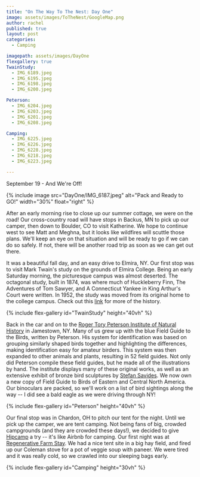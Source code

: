 ```yaml
---
title: "On The Way To The Nest: Day One"
image: assets/images/ToTheNest/GoogleMap.png
author: rachel
published: true
layout: post
categories:
  - Camping

imagepath: assets/images/DayOne
flexgallery: true
TwainStudy:
  - IMG_6189.jpeg
  - IMG_6195.jpeg
  - IMG_6198.jpeg
  - IMG_6200.jpeg

Peterson:
  - IMG_6204.jpeg
  - IMG_6203.jpeg
  - IMG_6201.jpeg
  - IMG_6208.jpeg

Camping:
  - IMG_6225.jpeg
  - IMG_6226.jpeg
  - IMG_6228.jpeg
  - IMG_6218.jpeg
  - IMG_6223.jpeg

---
```

September 19 - And We're Off!

{% include image 
  src="DayOne/IMG_6187.jpeg" 
  alt="Pack and Ready to GO!" 
  width="30%" float="right"
%}

After an early morning rise to close up our summer cottage, we were on
the road! Our cross-country road will have stops in Backus, MN to pick
up our camper, then down to Boulder, CO to visit Katherine. We hope to
continue west to see Matt and Meghna, but it looks like wildfires will
scuttle those plans. We'll keep an eye on that situation and will be
ready to go if we can do so safely. If not, there will be another road
trip as soon as we can get out there.

It was a beautiful fall day, and an easy drive to Elmira, NY. Our first
stop was to visit Mark Twain's study on the grounds of Elmira College.
Being an early Saturday morning, the picturesque campus was almost
deserted. The octagonal study, built in 1874, was where much of
Huckleberry Finn, The Adventures of Tom Sawyer, and A Connecticut Yankee
in King Arthur's Court were written. In 1952, the study was moved from
its original home to the college campus. Check out this
[link](https://marktwainstudies.com/about/mark-twains-study/) for more
of the history.

{% include flex-gallery id="TwainStudy" height="40vh" %}

Back in the car and on to the [Roger Tory Peterson Institute of Natural
History](https://rtpi.org/) in Jamestown, NY. Many of us grew up with
the blue Field Guide to the Birds, written by Peterson. His system for
identification was based on grouping similarly shaped birds together and
highlighting the differences, making identification easy for amateur
birders. This system was then expanded to other animals and plants,
resulting in 52 field guides. Not only did Peterson compile these field
guides, but he made all of the illustrations by hand. The institute
displays many of these original works, as well as an extensive exhibit
of bronze bird sculptures by [Stefan
Savides](https://rtpi.org/what-we-do/art/future-exhibits/). We now own a
new copy of Field Guide to Birds of Eastern and Central North America.
Our binoculars are packed, so we'll work on a list of bird sightings
along the way -- I did see a bald eagle as we were driving through NY!

{% include flex-gallery id="Peterson" height="40vh" %}

Our final stop was in Chardon, OH to pitch our tent for the night. Until
we pick up the camper, we are tent camping. Not being fans of big,
crowded campgrounds (and they are crowded these days!), we decided to
give [Hipcamp](https://www.hipcamp.com/) a try -- it's like Airbnb for
camping. Our first night was at [Regenerative Farm
Stay](https://www.hipcamp.com/ohio/resilient-acres/regenerative-farm-stay-field-site).
We had a nice tent site in a big hay field, and fired up our Coleman
stove for a pot of veggie soup with paneer. We were tired and it was
really cold, so we crawled into our sleeping bags early.

{% include flex-gallery id="Camping" height="30vh" %}